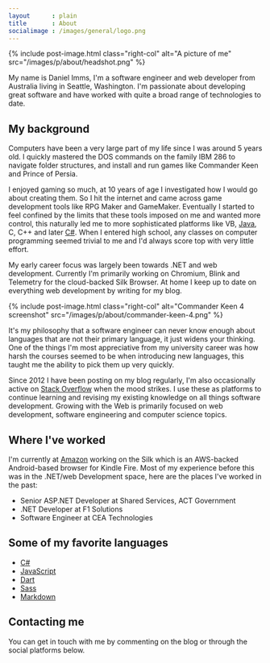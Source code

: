 ```yaml
---
layout      : plain
title       : About
socialimage : /images/general/logo.png
---
```


{% include post-image.html class="right-col" alt="A picture of me" src="/images/p/about/headshot.png" %}

My name is Daniel Imms, I'm a software engineer and web developer from Australia living in Seattle, Washington. I'm passionate about developing great software and have worked with quite a broad range of technologies to date.

## My background

Computers have been a very large part of my life since I was around 5 years old. I quickly mastered the DOS commands on the family IBM 286 to navigate folder structures, and install and run games like Commander Keen and Prince of Persia.

I enjoyed gaming so much, at 10 years of age I investigated how I would go about creating them. So I hit the internet and came across game development tools like RPG Maker and GameMaker. Eventually I started to feel confined by the limits that these tools imposed on me and wanted more control, this naturally led me to more sophisticated platforms like VB, [Java][1], C, C++ and later [C#][2]. When I entered high school, any classes on computer programming seemed trivial to me and I'd always score top with very little effort.

My early career focus was largely been towards .NET and web development. Currently I'm primarily working on Chromium, Blink and Telemetry for the cloud-backed Silk Browser. At home I keep up to date on everything web development by writing for my blog.

{% include post-image.html class="right-col" alt="Commander Keen 4 screenshot" src="/images/p/about/commander-keen-4.png" %}

It's my philosophy that a software engineer can never know enough about languages that are not their primary language, it just widens your thinking. One of the things I'm most appreciative from my university career was how harsh the courses seemed to be when introducing new languages, this taught me the ability to pick them up very quickly.

Since 2012 I have been posting on my blog regularly, I'm also occasionally active on [Stack Overflow][5] when the mood strikes. I use these as platforms to continue learning and revising my existing knowledge on all things software development. Growing with the Web is primarily focused on web development, software engineering and computer science topics.

## Where I've worked

I'm currently at [Amazon][6] working on the Silk which is an AWS-backed Android-based browser for Kindle Fire. Most of my experience before this was in the .NET/web Development space, here are the places I've worked in the past:

- Senior ASP.NET Developer at Shared Services, ACT Government
- .NET Developer at F1 Solutions
- Software Engineer at CEA Technologies

## Some of my favorite languages

- [C#][2]
- [JavaScript][10]
- [Dart][7]
- [Sass][8]
- [Markdown][9]

## Contacting me

You can get in touch with me by commenting on the blog or through the social platforms below.



[1]: /p/explore.html?t=Java
[2]: /p/explore.html?t=C%23
[4]: /p/explore.html?t=Android
[5]: http://stackoverflow.com/users/1156119/daniel-imms
[6]: /p/explore.html?t=Amazon
[7]: /p/explore.html?t=Dart
[8]: /p/explore.html?t=Sass
[9]: /p/explore.html?t=Markdown
[10]: /p/explore.html?t=JavaScript
